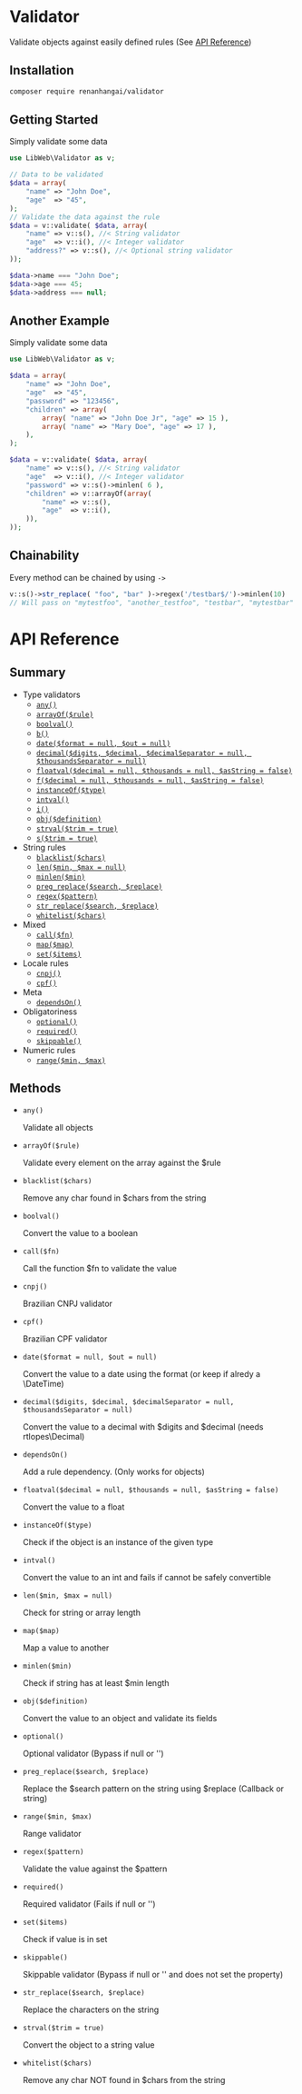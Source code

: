 Validator
========================================

Validate objects against easily defined rules (See [API Reference](#api))

Installation
-------------------------------------
```sh
composer require renanhangai/validator
```

Getting Started
-------------------------------------
Simply validate some data
```php
use LibWeb\Validator as v;

// Data to be validated
$data = array(
    "name" => "John Doe",
    "age"  => "45",
);
// Validate the data against the rule
$data = v::validate( $data, array(
    "name" => v::s(), //< String validator
    "age"  => v::i(), //< Integer validator
    "address?" => v::s(), //< Optional string validator
));

$data->name === "John Doe";
$data->age === 45;
$data->address === null;
```

Another Example
-------------------------------------
Simply validate some data
```php
use LibWeb\Validator as v;

$data = array(
    "name" => "John Doe",
    "age"  => "45",
    "password" => "123456",
    "children" => array(
        array( "name" => "John Doe Jr", "age" => 15 ),
        array( "name" => "Mary Doe", "age" => 17 ),
    ),
);

$data = v::validate( $data, array(
    "name" => v::s(), //< String validator
    "age"  => v::i(), //< Integer validator
    "password" => v::s()->minlen( 6 ),
    "children" => v::arrayOf(array(
        "name" => v::s(),
        "age"  => v::i(),
    )),
));
```


Chainability
-------------------------------------
Every method can be chained by using `->`
```php
v::s()->str_replace( "foo", "bar" )->regex('/testbar$/')->minlen(10)
// Will pass on "mytestfoo", "another_testfoo", "testbar", "mytestbar"
```

<a name="api"></a>
API Reference
======================

Summary
----------------
- Type validators
  - [`any()`](#api-any)
  - [`arrayOf($rule)`](#api-array-of)
  - [`boolval()`](#api-boolval)
  - [`b()`](#api-boolval)
  - [`date($format = null, $out = null)`](#api-date)
  - [`decimal($digits, $decimal, $decimalSeparator = null, $thousandsSeparator = null)`](#api-decimal)
  - [`floatval($decimal = null, $thousands = null, $asString = false)`](#api-floatval)
  - [`f($decimal = null, $thousands = null, $asString = false)`](#api-floatval)
  - [`instanceOf($type)`](#api-instance-of)
  - [`intval()`](#api-intval)
  - [`i()`](#api-intval)
  - [`obj($definition)`](#api-obj)
  - [`strval($trim = true)`](#api-strval)
  - [`s($trim = true)`](#api-strval)
- String rules
  - [`blacklist($chars)`](#api-blacklist)
  - [`len($min, $max = null)`](#api-len)
  - [`minlen($min)`](#api-minlen)
  - [`preg_replace($search, $replace)`](#api-preg-replace)
  - [`regex($pattern)`](#api-regex)
  - [`str_replace($search, $replace)`](#api-str-replace)
  - [`whitelist($chars)`](#api-whitelist)
- Mixed
  - [`call($fn)`](#api-call)
  - [`map($map)`](#api-map)
  - [`set($items)`](#api-set)
- Locale rules
  - [`cnpj()`](#api-cnpj)
  - [`cpf()`](#api-cpf)
- Meta
  - [`dependsOn()`](#api-depends-on)
- Obligatoriness
  - [`optional()`](#api-optional)
  - [`required()`](#api-required)
  - [`skippable()`](#api-skippable)
- Numeric rules
  - [`range($min, $max)`](#api-range)

Methods
----------------

- <a name="api-any"></a> `any()`

  Validate all objects

- <a name="api-array-of"></a> `arrayOf($rule)`

  Validate every element on the array against the $rule

- <a name="api-blacklist"></a> `blacklist($chars)`

  Remove any char found in $chars from the string

- <a name="api-boolval"></a> `boolval()`

  Convert the value to a boolean

- <a name="api-call"></a> `call($fn)`

  Call the function $fn to validate the value

- <a name="api-cnpj"></a> `cnpj()`

  Brazilian CNPJ validator

- <a name="api-cpf"></a> `cpf()`

  Brazilian CPF validator

- <a name="api-date"></a> `date($format = null, $out = null)`

  Convert the value to a date using the format (or keep if alredy a \DateTime)

- <a name="api-decimal"></a> `decimal($digits, $decimal, $decimalSeparator = null, $thousandsSeparator = null)`

  Convert the value to a decimal with $digits and $decimal (needs rtlopes\Decimal)

- <a name="api-depends-on"></a> `dependsOn()`

  Add a rule dependency. (Only works for objects)

- <a name="api-floatval"></a> `floatval($decimal = null, $thousands = null, $asString = false)`

  Convert the value to a float

- <a name="api-instance-of"></a> `instanceOf($type)`

  Check if the object is an instance of the given type

- <a name="api-intval"></a> `intval()`

  Convert the value to an int and fails if cannot be safely convertible

- <a name="api-len"></a> `len($min, $max = null)`

  Check for string or array length

- <a name="api-map"></a> `map($map)`

  Map a value to another

- <a name="api-minlen"></a> `minlen($min)`

  Check if string has at least $min length

- <a name="api-obj"></a> `obj($definition)`

  Convert the value to an object and validate its fields

- <a name="api-optional"></a> `optional()`

  Optional validator (Bypass if null or '')

- <a name="api-preg-replace"></a> `preg_replace($search, $replace)`

  Replace the $search pattern on the string using $replace (Callback or string)

- <a name="api-range"></a> `range($min, $max)`

  Range validator

- <a name="api-regex"></a> `regex($pattern)`

  Validate the value against the $pattern

- <a name="api-required"></a> `required()`

  Required validator (Fails if null or '')

- <a name="api-set"></a> `set($items)`

  Check if value is in set

- <a name="api-skippable"></a> `skippable()`

  Skippable validator (Bypass if null or '' and does not set the property)

- <a name="api-str-replace"></a> `str_replace($search, $replace)`

  Replace the characters on the string

- <a name="api-strval"></a> `strval($trim = true)`

  Convert the object to a string value

- <a name="api-whitelist"></a> `whitelist($chars)`

  Remove any char NOT found in $chars from the string
